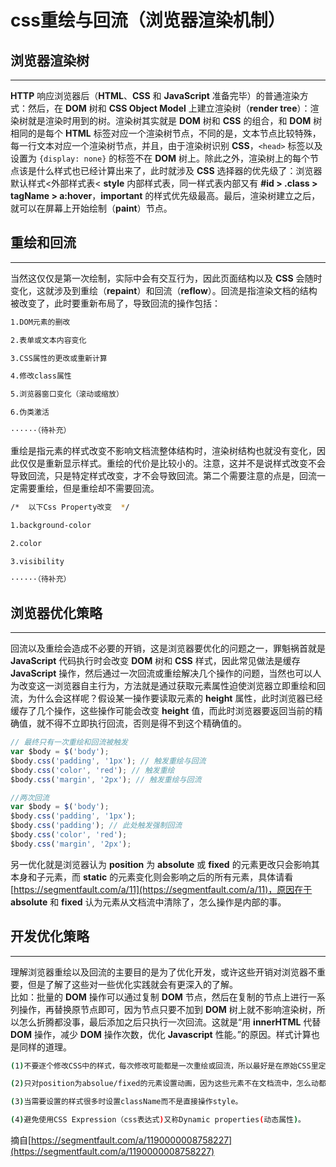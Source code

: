 # css重绘与回流（浏览器渲染机制）

## 浏览器渲染树
___

__HTTP__ 响应浏览器后（__HTML__、__CSS__ 和 __JavaScript__ 准备完毕）的普通渲染方式：然后，在 __DOM__ 树和 __CSS Object Model__ 上建立渲染树（__render tree__）：渲染树就是渲染时用到的树。渲染树其实就是 __DOM__ 树和 __CSS__ 的组合，和 __DOM__ 树相同的是每个 __HTML__ 标签对应一个渲染树节点，不同的是，文本节点比较特殊，每一行文本对应一个渲染树节点，并且，由于渲染树识别 __CSS__，```<head>``` 标签以及设置为 ```{display: none}``` 的标签不在 __DOM__ 树上。除此之外，渲染树上的每个节点该是什么样式也已经计算出来了，此时就涉及 __CSS__ 选择器的优先级了：浏览器默认样式<外部样式表< __style__ 内部样式表，同一样式表内部又有 __#id > .class > tagName > a:hover__，__important__ 的样式优先级最高。最后，渲染树建立之后，就可以在屏幕上开始绘制（__paint__）节点。

## 重绘和回流
___

当然这仅仅是第一次绘制，实际中会有交互行为，因此页面结构以及 __CSS__ 会随时变化，这就涉及到重绘（__repaint__）和回流（__reflow__）。回流是指渲染文档的结构被改变了，此时要重新布局了，导致回流的操作包括：
```bash
1.DOM元素的删改

2.表单或文本内容变化

3.CSS属性的更改或重新计算

4.修改class属性

5.浏览器窗口变化（滚动或缩放）

6.伪类激活

······（待补充）
```
重绘是指元素的样式改变不影响文档流整体结构时，渲染树结构也就没有变化，因此仅仅是重新显示样式。重绘的代价是比较小的。注意，这并不是说样式改变不会导致回流，只是特定样式改变，才不会导致回流。第二个需要注意的点是，回流一定需要重绘，但是重绘却不需要回流。
```bash
/*  以下Css Property改变  */

1.background-color

2.color

3.visibility

······（待补充）
```

## 浏览器优化策略
___

回流以及重绘会造成不必要的开销，这是浏览器要优化的问题之一，罪魁祸首就是 __JavaScript__ 代码执行时会改变 __DOM__ 树和 __CSS__ 样式，因此常见做法是缓存 __JavaScript__ 操作，然后通过一次回流或重绘解决几个操作的问题，当然也可以人为改变这一浏览器自主行为，方法就是通过获取元素属性迫使浏览器立即重绘和回流，为什么会这样呢？假设某一操作要读取元素的 __height__ 属性，此时浏览器已经缓存了几个操作，这些操作可能会改变 __height__ 值，而此时浏览器要返回当前的精确值，就不得不立即执行回流，否则是得不到这个精确值的。
```js
// 最终只有一次重绘和回流被触发
var $body = $('body');
$body.css('padding', '1px'); // 触发重绘与回流
$body.css('color', 'red'); // 触发重绘
$body.css('margin', '2px'); // 触发重绘与回流

//两次回流
var $body = $('body');
$body.css('padding', '1px');
$body.css('padding'); // 此处触发强制回流
$body.css('color', 'red');
$body.css('margin', '2px');
```
另一优化就是浏览器认为 __position__ 为 __absolute__ 或 __fixed__ 的元素更改只会影响其本身和子元素，而 __static__ 的元素变化则会影响之后的所有元素，具体请看[https://segmentfault.com/a/11](https://segmentfault.com/a/11)，原因在于 __absolute__ 和 __fixed__ 认为元素从文档流中清除了，怎么操作是内部的事。

## 开发优化策略
___
理解浏览器重绘以及回流的主要目的是为了优化开发，或许这些开销对浏览器不重要，但是了解了这些对一些优化实践就会有更深入的了解。   
比如：批量的 __DOM__ 操作可以通过复制 __DOM__ 节点，然后在复制的节点上进行一系列操作，再替换原节点即可，因为节点只要不加到 __DOM__ 树上就不影响渲染树，所以怎么折腾都没事，最后添加之后只执行一次回流。这就是“用 __innerHTML__ 代替 __DOM__ 操作，减少 __DOM__ 操作次数，优化 __Javascript__ 性能。”的原因。样式计算也是同样的道理。
```bash
(1)不要逐个修改CSS中的样式，每次修改可能都是一次重绘或回流，所以最好是在原始CSS里定义不同的class，通过改变class实现样式转换。

(2)只对position为absolue/fixed的元素设置动画，因为这些元素不在文档流中，怎么动都不会导致回流，只会重绘。

(3)当需要设置的样式很多时设置className而不是直接操作style。

(4)避免使用CSS Expression（css表达式)又称Dynamic properties(动态属性)。
```

摘自[https://segmentfault.com/a/1190000008758227](https://segmentfault.com/a/1190000008758227)